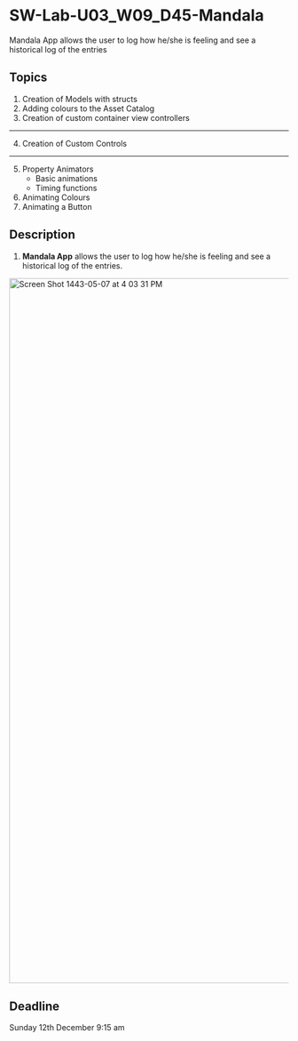 # SW-Lab-U03_W09_D45-Mandala
Mandala App allows the user to log how he/she is feeling and see a historical log of the entries

## Topics
1. Creation of  Models with structs 
2. Adding colours to the Asset Catalog
3. Creation of custom container view controllers
---
4. Creation of Custom Controls 
---
5. Property Animators 
   - Basic animations
   - Timing functions
6. Animating Colours
7. Animating a Button 

## Description
1. **Mandala App** allows the user to log how he/she is feeling and see a historical log of the entries.


<img width="1269" alt="Screen Shot 1443-05-07 at 4 03 31 PM" src="https://user-images.githubusercontent.com/91871708/145678554-eac5a638-af41-449c-8210-f54ef37e76e9.png">




## Deadline 
Sunday 12th December 9:15 am


